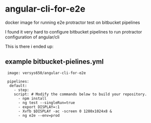 # angular-cli-for-e2e
docker image for running e2e protractor test on bitbucket pipelines

I found it very hard to configure bitbucket pipelines to run protractor configuration of angular/cli

This is there i ended up:


## example bitbucket-pielines.yml

     image: versys650/angular-cli-for-e2e
     
     pipelines:
      default:
        - step:
        script: # Modify the commands below to build your repository.
          - npm install    
          - ng test --singleRun=true
          - export DISPLAY=:1
          - Xvfb $DISPLAY -ac -screen 0 1280x1024x8 &
          - ng e2e --env=prod
